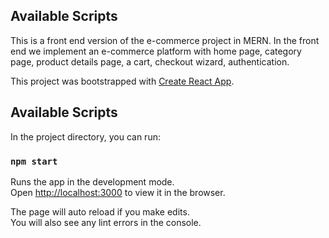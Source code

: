 ## Available Scripts

This is a front end version of the  e-commerce project in MERN. In the front end we implement an e-commerce platform with home page, category page, product details page, a cart, checkout wizard, authentication.

This project was bootstrapped with [Create React App](https://github.com/facebook/create-react-app).

## Available Scripts

In the project directory, you can run:

### `npm start`

Runs the app in the development mode.<br>
Open [http://localhost:3000](http://localhost:3000) to view it in the browser.

The page will auto reload if you make edits.<br>
You will also see any lint errors in the console.

